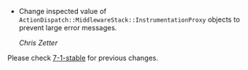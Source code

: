 *   Change inspected value of `ActionDispatch::MiddlewareStack::InstrumentationProxy` objects to prevent large error messages.

    *Chris Zetter*

Please check [7-1-stable](https://github.com/rails/rails/blob/7-1-stable/actionpack/CHANGELOG.md) for previous changes.
